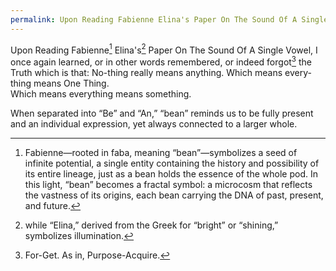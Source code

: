 ```yaml
---
permalink: Upon Reading Fabienne Elina's Paper On The Sound Of A Single Vowel
---
```


Upon Reading Fabienne[^Fab] Elina's[^Eli] Paper On The Sound Of A Single Vowel, I once again learned, or in other words remembered, or indeed forgot[^Forget] the Truth which is that:
No-thing really means anything. 
Which means every-thing means One Thing. \
Which means everything means something.



When separated into “Be” and “An,” “bean” reminds us to be fully present and an individual expression, yet always connected to a larger whole. 

[^Forget]: For-Get. As in, Purpose-Acquire. 
[^Fab]: Fabienne—rooted in faba, meaning “bean”[^Bean]—symbolizes a seed of infinite potential, a single entity containing the history and possibility of its entire lineage, just as a bean holds the essence of the whole pod. In this light, “bean” becomes a fractal symbol: a microcosm that reflects the vastness of its origins, each bean carrying the DNA of past, present, and future.
[^Eli]: while “Elina,” derived from the Greek for “bright” or “shining,” symbolizes illumination.
[^Comb]: In combining[^Together] these meanings, Fabienne Elina resonates as a call to “Be An Illuminating Light”—a grounded, unique presence that shines with the shared brilliance of all that came before, like a self-same, yet paradoxically individual component of a fractal, unfolding in infinite radiance.
[^Together]: See [[COAGULA]]
[^Apart]:
[^Bean]: A single bean may be destined for consumption (and therefore dissolution) by another, supposedly 'higher' order organism, or placed in the soil to cultivate further organisms of its own kind (and therefore coagulation)[^Together]
